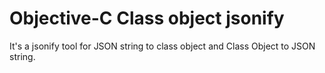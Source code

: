 # Objective-C Class object jsonify
It's a jsonify tool for JSON string to class object and Class Object to JSON string.
